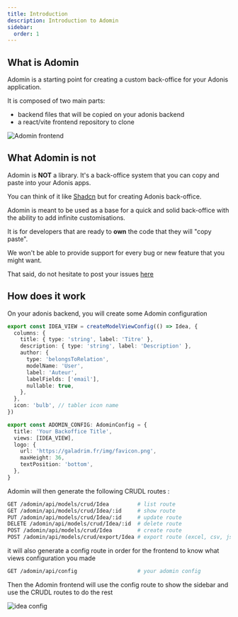```yaml
---
title: Introduction
description: Introduction to Adomin
sidebar:
  order: 1
---
```


## What is Adomin

Adomin is a starting point for creating a custom back-office for your Adonis application.

It is composed of two main parts:

- backend files that will be copied on your adonis backend
- a react/vite frontend repository to clone

![Adomin frontend](~/assets/images/adomin.png)

## What Adomin is not

Adomin is **NOT** a library. It's a back-office system that you can copy and paste into your Adonis apps.

You can think of it like [Shadcn](https://ui.shadcn.com/docs) but for creating Adonis back-office.

Adomin is meant to be used as a base for a quick and solid back-office with the ability to add infinite customisations.

It is for developers that are ready to **own** the code that they will "copy paste".

We won't be able to provide support for every bug or new feature that you might want.

That said, do not hesitate to post your issues [here](https://github.com/galadrimteam/adomin/issues)

## How does it work

On your adonis backend, you will create some Adomin configuration

```ts
export const IDEA_VIEW = createModelViewConfig(() => Idea, {
  columns: {
    title: { type: 'string', label: 'Titre' },
    description: { type: 'string', label: 'Description' },
    author: {
      type: 'belongsToRelation',
      modelName: 'User',
      label: 'Auteur',
      labelFields: ['email'],
      nullable: true,
    },
  },
  icon: 'bulb', // tabler icon name
})

export const ADOMIN_CONFIG: AdominConfig = {
  title: 'Your Backoffice Title',
  views: [IDEA_VIEW],
  logo: {
    url: 'https://galadrim.fr/img/favicon.png',
    maxHeight: 36,
    textPosition: 'bottom',
  },
}
```

Adomin will then generate the following CRUDL routes :

```bash
GET /adomin/api/models/crud/Idea         # list route
GET /adomin/api/models/crud/Idea/:id     # show route
PUT /adomin/api/models/crud/Idea/:id     # update route
DELETE /adomin/api/models/crud/Idea/:id  # delete route
POST /adomin/api/models/crud/Idea        # create route
POST /adomin/api/models/crud/export/Idea # export route (excel, csv, json)
```

it will also generate a config route in order for the frontend to know what views configuration you made

```bash
GET /adomin/api/config                   # your adomin config
```

Then the Adomin frontend will use the config route to show the sidebar and use the CRUDL routes to do the rest

![idea config](~/assets/images/ideas.png)
